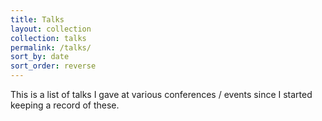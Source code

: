 ```yaml
---
title: Talks
layout: collection
collection: talks
permalink: /talks/
sort_by: date
sort_order: reverse
---
```

This is a list of talks I gave at various conferences / events since I started keeping a record of these.